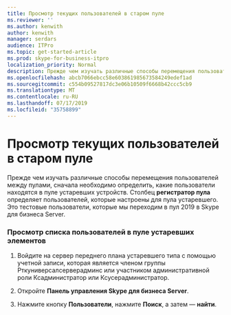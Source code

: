 ```yaml
---
title: Просмотр текущих пользователей в старом пуле
ms.reviewer: ''
ms.author: kenwith
author: kenwith
manager: serdars
audience: ITPro
ms.topic: get-started-article
ms.prod: skype-for-business-itpro
localization_priority: Normal
description: Прежде чем изучать различные способы перемещения пользователей между пулами, сначала необходимо определить, какие пользователи находятся в пуле устаревших устройств. Столбец регистратор пула определяет пользователей, которые настроены для пула устаревшего. Это тестовые пользователи, которые мы переходим в пул 2019 в Skype для бизнеса Server.
ms.openlocfilehash: abcb7066ebcc58e603861985673584249edef1ad
ms.sourcegitcommit: c554b09527817dc3e06b10509f6668b42ccc5cb9
ms.translationtype: MT
ms.contentlocale: ru-RU
ms.lasthandoff: 07/17/2019
ms.locfileid: "35758899"
---
```

# <a name="view-current-users-in-legacy-pool"></a>Просмотр текущих пользователей в старом пуле

Прежде чем изучать различные способы перемещения пользователей между пулами, сначала необходимо определить, какие пользователи находятся в пуле устаревших устройств. Столбец **регистратор пула** определяет пользователей, которые настроены для пула устаревшего. Это тестовые пользователи, которые мы переходим в пул 2019 в Skype для бизнеса Server.
  
### <a name="to-see-the-list-of-users-in-the-legacy-pool"></a>Просмотр списка пользователей в пуле устаревших элементов

1. Войдите на сервер переднего плана устаревшего типа с помощью учетной записи, которая является членом группы Рткуниверсалсерверадминс или участником административной роли Ксадминистратор или Ксусерадминистратор.
    
2. Откройте **Панель управления Skype для бизнеса Server**.
    
3. Нажмите кнопку **Пользователи**, нажмите **Поиск**, а затем — **найти**.

  

